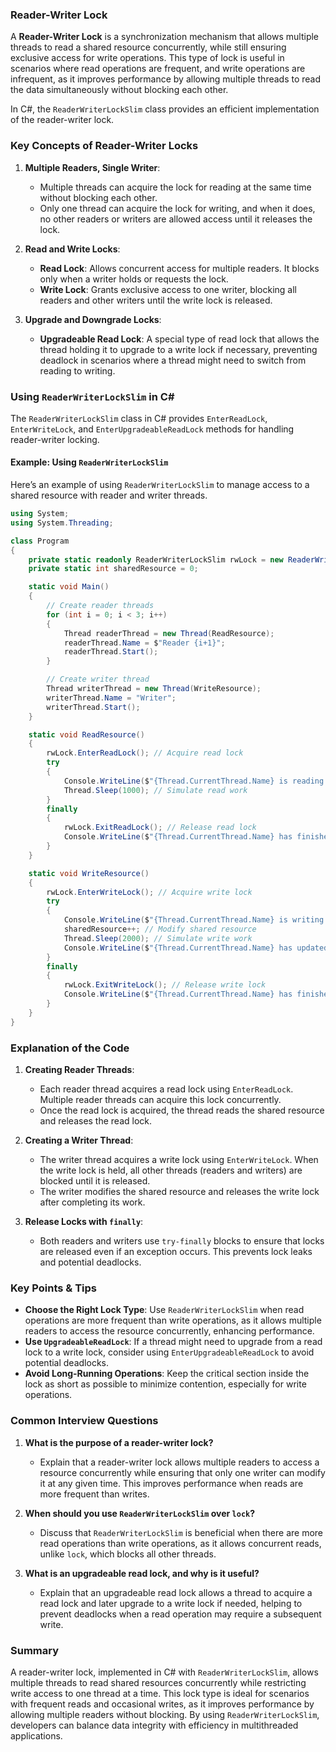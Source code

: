 ### Reader-Writer Lock

A **Reader-Writer Lock** is a synchronization mechanism that allows multiple threads to read a shared resource concurrently, while still ensuring exclusive access for write operations. This type of lock is useful in scenarios where read operations are frequent, and write operations are infrequent, as it improves performance by allowing multiple threads to read the data simultaneously without blocking each other.

In C#, the `ReaderWriterLockSlim` class provides an efficient implementation of the reader-writer lock.

### Key Concepts of Reader-Writer Locks

1. **Multiple Readers, Single Writer**:
   - Multiple threads can acquire the lock for reading at the same time without blocking each other.
   - Only one thread can acquire the lock for writing, and when it does, no other readers or writers are allowed access until it releases the lock.

2. **Read and Write Locks**:
   - **Read Lock**: Allows concurrent access for multiple readers. It blocks only when a writer holds or requests the lock.
   - **Write Lock**: Grants exclusive access to one writer, blocking all readers and other writers until the write lock is released.

3. **Upgrade and Downgrade Locks**:
   - **Upgradeable Read Lock**: A special type of read lock that allows the thread holding it to upgrade to a write lock if necessary, preventing deadlock in scenarios where a thread might need to switch from reading to writing.

### Using `ReaderWriterLockSlim` in C#

The `ReaderWriterLockSlim` class in C# provides `EnterReadLock`, `EnterWriteLock`, and `EnterUpgradeableReadLock` methods for handling reader-writer locking.

#### Example: Using `ReaderWriterLockSlim`

Here’s an example of using `ReaderWriterLockSlim` to manage access to a shared resource with reader and writer threads.

```csharp
using System;
using System.Threading;

class Program
{
    private static readonly ReaderWriterLockSlim rwLock = new ReaderWriterLockSlim();
    private static int sharedResource = 0;

    static void Main()
    {
        // Create reader threads
        for (int i = 0; i < 3; i++)
        {
            Thread readerThread = new Thread(ReadResource);
            readerThread.Name = $"Reader {i+1}";
            readerThread.Start();
        }

        // Create writer thread
        Thread writerThread = new Thread(WriteResource);
        writerThread.Name = "Writer";
        writerThread.Start();
    }

    static void ReadResource()
    {
        rwLock.EnterReadLock(); // Acquire read lock
        try
        {
            Console.WriteLine($"{Thread.CurrentThread.Name} is reading the resource: {sharedResource}");
            Thread.Sleep(1000); // Simulate read work
        }
        finally
        {
            rwLock.ExitReadLock(); // Release read lock
            Console.WriteLine($"{Thread.CurrentThread.Name} has finished reading.");
        }
    }

    static void WriteResource()
    {
        rwLock.EnterWriteLock(); // Acquire write lock
        try
        {
            Console.WriteLine($"{Thread.CurrentThread.Name} is writing to the resource...");
            sharedResource++; // Modify shared resource
            Thread.Sleep(2000); // Simulate write work
            Console.WriteLine($"{Thread.CurrentThread.Name} has updated the resource to: {sharedResource}");
        }
        finally
        {
            rwLock.ExitWriteLock(); // Release write lock
            Console.WriteLine($"{Thread.CurrentThread.Name} has finished writing.");
        }
    }
}
```

### Explanation of the Code

1. **Creating Reader Threads**:
   - Each reader thread acquires a read lock using `EnterReadLock`. Multiple reader threads can acquire this lock concurrently.
   - Once the read lock is acquired, the thread reads the shared resource and releases the read lock.

2. **Creating a Writer Thread**:
   - The writer thread acquires a write lock using `EnterWriteLock`. When the write lock is held, all other threads (readers and writers) are blocked until it is released.
   - The writer modifies the shared resource and releases the write lock after completing its work.

3. **Release Locks with `finally`**:
   - Both readers and writers use `try-finally` blocks to ensure that locks are released even if an exception occurs. This prevents lock leaks and potential deadlocks.

### Key Points & Tips

- **Choose the Right Lock Type**: Use `ReaderWriterLockSlim` when read operations are more frequent than write operations, as it allows multiple readers to access the resource concurrently, enhancing performance.
- **Use `UpgradeableReadLock`**: If a thread might need to upgrade from a read lock to a write lock, consider using `EnterUpgradeableReadLock` to avoid potential deadlocks.
- **Avoid Long-Running Operations**: Keep the critical section inside the lock as short as possible to minimize contention, especially for write operations.

### Common Interview Questions

1. **What is the purpose of a reader-writer lock?**
   - Explain that a reader-writer lock allows multiple readers to access a resource concurrently while ensuring that only one writer can modify it at any given time. This improves performance when reads are more frequent than writes.

2. **When should you use `ReaderWriterLockSlim` over `lock`?**
   - Discuss that `ReaderWriterLockSlim` is beneficial when there are more read operations than write operations, as it allows concurrent reads, unlike `lock`, which blocks all other threads.

3. **What is an upgradeable read lock, and why is it useful?**
   - Explain that an upgradeable read lock allows a thread to acquire a read lock and later upgrade to a write lock if needed, helping to prevent deadlocks when a read operation may require a subsequent write.

### Summary

A reader-writer lock, implemented in C# with `ReaderWriterLockSlim`, allows multiple threads to read shared resources concurrently while restricting write access to one thread at a time. This lock type is ideal for scenarios with frequent reads and occasional writes, as it improves performance by allowing multiple readers without blocking. By using `ReaderWriterLockSlim`, developers can balance data integrity with efficiency in multithreaded applications.
